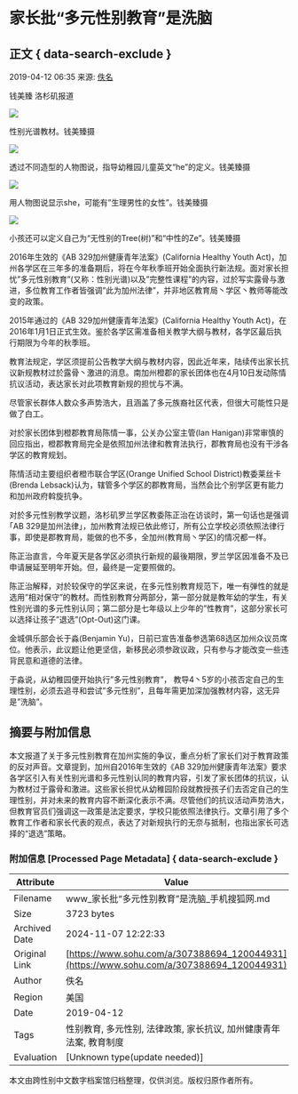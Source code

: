 # 家长批“多元性别教育”是洗脑

## 正文 { data-search-exclude }


2019-04-12 06:35 来源: [佚名](https://www.toutiao.com/item/6678769235570721284/)

钱美臻 洛杉矶报道

![](http://5b0988e595225.cdn.sohucs.com/images/20190412/a26825580a0e4fb4a58e0ec14f216077.jpeg)

性别光谱教材。钱美臻摄

![](http://5b0988e595225.cdn.sohucs.com/images/20190412/17a748d10c404839bb04bfc4b994cef1.jpeg)

透过不同造型的人物图说，指导幼稚园儿童英文“he”的定义。钱美臻摄

![](http://5b0988e595225.cdn.sohucs.com/images/20190412/9592023134d0430ebe6e0ce0fc29f5a3.jpeg)

用人物图说显示she，可能有”生理男性的女性”。钱美臻摄

![](http://5b0988e595225.cdn.sohucs.com/images/20190412/7c1d7d2d960547e9b34b438a24296258.jpeg)

小孩还可以定义自己为“无性别的Tree(树)”和“中性的Ze”。钱美臻摄

2016年生效的《AB 329加州健康青年法案》(California Healthy Youth Act)，加州各学区在三年多的准备期后，将在今年秋季班开始全面执行新法规。面对家长担忧”多元性别教育”(又称：性别光谱)以及”完整性课程”的内容，过於写实露骨与激进，多位教育工作者皆强调”此为加州法律”，并非地区教育局丶学区丶教师等能改变的政策。

2015年通过的《AB 329加州健康青年法案》(California Healthy Youth Act)，在2016年1月1日正式生效。鉴於各学区需准备相关教学大纲与教材，各学区最后执行期限为今年的秋季班。

教育法规定，学区须提前公告教学大纲与教材内容，因此近年来，陆续传出家长抗议新规教材过於露骨丶激进的消息。南加州橙郡的家长团体也在4月10日发动陈情抗议活动，表达家长对此项教育新规的担忧与不满。

尽管家长群体人数众多声势浩大，且涵盖了多元族裔社区代表，但很大可能性只是做了白工。

对於家长团体到橙郡教育局陈情一事，公关办公室主管(Ian Hanigan)非常审慎的回应指出，橙郡教育局完全是依照加州法律和教育法执行，郡教育局也没有干涉各学区的教育规划。

陈情活动主要组织者橙市联合学区(Orange Unified School District)教委莱丝卡(Brenda Lebsack)认为，辖管多个学区的郡教育局，当然会比个别学区更有能力和加州政府斡旋抗争。

对於多元性别教学议题，洛杉矶罗兰学区教委陈正治在访谈时，第一句话也是强调｢AB 329是加州法律」，加州教育法规已依此修订，所有公立学校必须依照法律行事，即使是郡教育局，能做的也不多，全加州(教育局丶学区)的情况都一样。

陈正治直言，今年夏天是各学区必须执行新规的最後期限，罗兰学区因准备不及已申请展延至明年开始。但，最终是一定要照做的。

陈正治解释，对於较保守的学区来说，在多元性别教育规范下，唯一有弹性的就是选用”相对保守”的教材。而性别教育分两部分，第一部分就是教年幼的学生，有关性别光谱的多元性别认同；第二部分是七年级以上少年的”性教育”，这部分家长可以选择让孩子”退选”(Opt-Out)这门课。

金城俱乐部会长于淼(Benjamin Yu)，日前已宣告准备参选第68选区加州众议员席位。他表示，此议题让他更坚信，新移民必须参政议政，只有参与才能改变一些违背民意和道德的法律。

于淼说，从幼稚园便开始执行”多元性别教育”， 教导4丶5岁的小孩否定自己的生理性别，必须去追寻和尝试”多元性别”，且每年需更加深加强教材内容，这无异是”洗脑”。

## 摘要与附加信息

<!-- tcd_abstract -->
本文报道了关于多元性别教育在加州实施的争议，重点分析了家长们对于教育政策的反对声音。文章提到，加州自2016年生效的《AB 329加州健康青年法案》要求各学区引入有关性别光谱和多元性别认同的教育内容，引发了家长团体的抗议，认为教材过于露骨和激进。这些家长担忧从幼稚园阶段就教授孩子们去否定自己的生理性别，并对未来的教育内容不断深化表示不满。尽管他们的抗议活动声势浩大，但教育官员们强调这一政策是法定要求，学校只能依照法律执行。文章引用了多个教育工作者和家长代表的观点，表达了对新规执行的无奈与抵制，也指出家长可选择的“退选”策略。
<!-- tcd_abstract_end -->

### 附加信息 [Processed Page Metadata] { data-search-exclude }

| Attribute       | Value                                  |
|-----------------|----------------------------------------|
| Filename        | www_家长批“多元性别教育”是洗脑_手机搜狐网.md                             |
| Size            | 3723 bytes                           |
| Archived Date   | 2024-11-07 12:22:33                             |
| Original Link   | [https://www.sohu.com/a/307388694_120044931](https://www.sohu.com/a/307388694_120044931)                       |
| Author          | 佚名                               |
| Region          | 美国                               |
| Date            | 2019-04-12                                 |
| Tags            | 性别教育, 多元性别, 法律政策, 家长抗议, 加州健康青年法案, 教育制度                                 |
| Evaluation            | [Unknown type(update needed)]                                 |
<!-- tcd_table_end -->

本文由跨性别中文数字档案馆归档整理，仅供浏览。版权归原作者所有。
